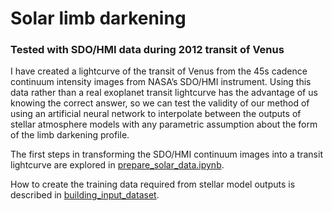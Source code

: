 # Solar limb darkening
### Tested with SDO/HMI data during 2012 transit of Venus

I have created a lightcurve of the transit of Venus from the 45s cadence continuum intensity images from NASA’s SDO/HMI instrument. Using this data rather than a real exoplanet transit lightcurve has the advantage of us knowing the correct answer, so we can test the validity of our method of using an artificial neural network to interpolate between the outputs of stellar atmosphere models with any parametric assumption about the form of the limb darkening profile.

The first steps in transforming the SDO/HMI continuum images into a transit lightcurve are explored in [prepare_solar_data.ipynb](./prepare_solar_data.ipynb).

How to create the training data required from stellar model outputs is described in [building_input_dataset](./building_input_dataset.ipynb).
